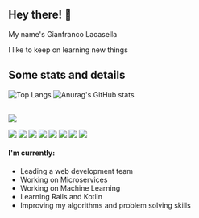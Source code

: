 
## Hey there! 👋
My name's Gianfranco Lacasella

I like to keep on learning new things

## Some stats and details
![Top Langs](https://github-readme-stats.vercel.app/api/top-langs/?username=glacasellaUANDES&layout=compact&theme=tokyonight&langs_count=10)
![Anurag's GitHub stats](https://github-readme-stats.vercel.app/api?username=glacasellaUANDES&count_private=true&show_icons=true&theme=tokyonight)
<br>
<br>



![](https://img.shields.io/badge/OS-Linux-informational?style=flat&logo=<LOGO_NAME>&logoColor=white&color=2bbc8a)



![](https://img.shields.io/badge/%3COS%3E-%3CLinux%3E-informational?style=flat&color=2bbc8a)
![](https://img.shields.io/badge/%3CShell%3E-%3CBash%3E-informational?style=flat&logo=%3C#4EAA25%3E&logoColor=white&color=2bbc8a)
![](https://img.shields.io/badge/%3CDatabase%3E-%3CPostgreSQL%3E-informational?style=flat&logo=%3C#336791%3E&logoColor=white&color=2bbc8a)
![](https://img.shields.io/badge/%3CDatabase%3E-%3CMySQL%3E-informational?style=flat&logo=%3C#4479A1%3E&logoColor=white&color=2bbc8a)
![](https://img.shields.io/badge/%3CDatabase%3E-%3CMariaDB%3E-informational?style=flat&logo=%3C#003545%3E&logoColor=white&color=2bbc8a)
![](https://img.shields.io/badge/%3CDatabase%3E-%3CMongoDB%3E-informational?style=flat&logo=%3C#47A248%3E&logoColor=white&color=2bbc8a)
![](https://img.shields.io/badge/%3CTools%3E-%3CAWSDB%3E-informational?style=flat&logo=%3C#232F3E%3E&logoColor=white&color=2bbc8a)
![](https://img.shields.io/badge/%3CTools%3E-%3CDigitalOceanDB%3E-informational?style=flat&logo=%3C#0080FF%3E&logoColor=white&color=2bbc8a)


#### I'm currently:
- Leading a web development team
- Working on Microservices
- Working on Machine Learning
- Learning Rails and Kotlin
- Improving my algorithms and problem solving skills
